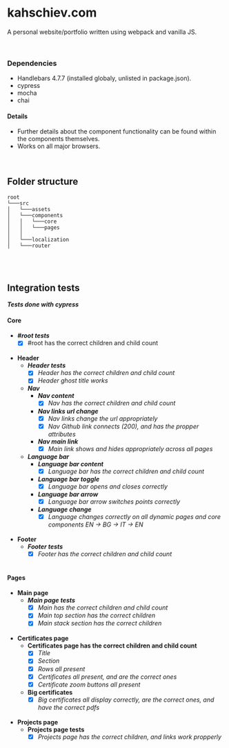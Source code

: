 # kahschiev.com

A personal website/portfolio written using webpack and vanilla JS.

<br>

### Dependencies
- Handlebars 4.7.7 (installed globaly, unlisted in package.json).
- cypress
- mocha
- chai

#### Details
- Further details about the component functionality can be found within the components themselves.
- Works on all major browsers.

</br>

## Folder structure
```
root
└───src
│   └───assets
│   └───components
│   │   └───core
│   │   └───pages
│   │   
│   └───localization
│   └───router
```

</br></br>

## Integration tests
***Tests done with cypress***
</br>

#### Core
- ***#root tests***
    - [x] #root has the correct children and child count
    </br></br>
- **Header**
    - ***Header tests***
        - [x] *Header has the correct children and child count*
        - [x] *Header ghost title works*

    - ***Nav***
        - ***Nav content***
            - [x] *Nav has the correct children and child count*
        - ***Nav links url change***
            - [x] *Nav links change the url appropriately*
            - [x] *Nav Github link connects (200), and has the propper attributes*
        - ***Nav main link***
            - [x] *Main link shows and hides appropriately across all pages*

    - ***Language bar***
        - ***Language bar content***
            - [x] *Language bar has the correct children and child count*
        - ***Language bar toggle***
            - [x] *Language bar opens and closes correctly*
        - ***Language bar arrow***
            - [x] *Language bar arrow switches points correctly*
        - ***Language change***
            - [x] *Language changes correctly on all dynamic pages and core components EN -> BG -> IT -> EN*
    </br></br>
- **Footer**
    - ***Footer tests***
        - [x] *Footer has the correct children and child count*
</br></br>

#### Pages
- **Main page**
    - ***Main page tests***
        - [x] *Main has the correct children and child count*
        - [x] *Main top section has the correct children*
        - [x] *Main stack section has the correct children*
    </br></br>
- **Certificates page**
    - **Certificates page has the correct children and child count**
        - [x] *Title*
        - [x] *Section*
        - [x] *Rows all present*
        - [x] *Certificates all present, and are the correct ones*
        - [x] *Certificate zoom buttons all present*

    - **Big certificates**
        - [x] *Big certificates all display correctly, are the correct ones, and have the correct pdfs*
    </br></br>
- **Projects page**
    - **Projects page tests**
        - [x] *Projects page has the correct children, and links work propperly*